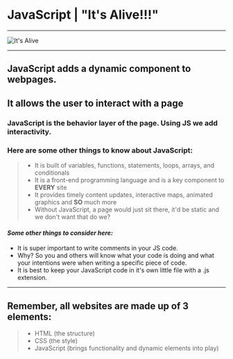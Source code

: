 # JavaScript | "It's Alive!!!"
---------------------
![It's Alive](https://media.giphy.com/media/4EIOCwkztiPhS/giphy.gif) 

-----------
## JavaScript adds a dynamic component to webpages.
## It allows the user to interact with a page

### JavaScript is the behavior layer of the page. Using JS we add interactivity. 

### Here are some other things to know about JavaScript:
>
> - It is built of variables, functions, statements, loops, arrays, and conditionals
> - It is a front-end programming language and is a key component to **EVERY** site
> - It provides timely content updates, interactive maps, animated graphics and **SO** much more
> - Without JavaScript, a page would just sit there, it'd be static and we don't want that do we?

#### *Some other things to consider here:*
* It is super important to write comments in your JS code. 
* Why? So you and others will know what your code is doing and what your intentions were when writing a specific piece of code.
* It is best to keep your JavaScript code in it's own little file with a .js extension.

-----------------------
## Remember, all websites are made up of 3 elements: 
> - HTML (the structure)
> - CSS   (the style)
> - JavaScript (brings functionality and dynamic elements into play)
